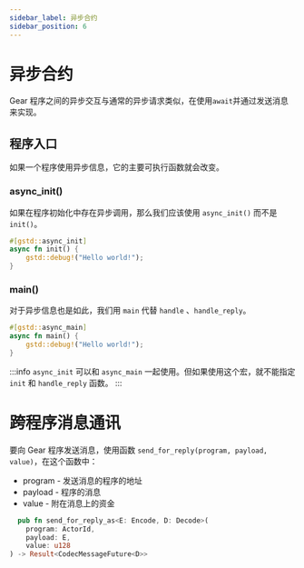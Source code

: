 ```yaml
---
sidebar_label: 异步合约
sidebar_position: 6
---
```


# 异步合约

Gear 程序之间的异步交互与通常的异步请求类似，在使用`await`并通过发送消息来实现。

## 程序入口

如果一个程序使用异步信息，它的主要可执行函数就会改变。

### async_init()

如果在程序初始化中存在异步调用，那么我们应该使用 `async_init()` 而不是 `init()`。

```rust
#[gstd::async_init]
async fn init() {
    gstd::debug!("Hello world!");
}
```

### main()

对于异步信息也是如此，我们用 `main` 代替 `handle` 、`handle_reply`。

```rust
#[gstd::async_main]
async fn main() {
    gstd::debug!("Hello world!");
}
```

:::info
`async_init` 可以和 `async_main` 一起使用。但如果使用这个宏，就不能指定 `init` 和 `handle_reply` 函数。
:::

# 跨程序消息通讯

要向 Gear 程序发送消息，使用函数 `send_for_reply(program, payload, value)`，在这个函数中：

- program - 发送消息的程序的地址
- payload - 程序的消息
- value - 附在消息上的资金

```rust
  pub fn send_for_reply_as<E: Encode, D: Decode>(
    program: ActorId,
    payload: E,
    value: u128
) -> Result<CodecMessageFuture<D>>
```
